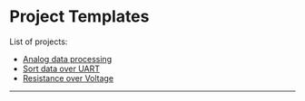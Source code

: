 # Project Templates

List of projects:

* [Analog data processing](/docs/project/analog.pdf)
* [Sort data over UART](/docs/project/sort.pdf)
* [Resistance over Voltage](/docs/project/voltage.pdf)

---